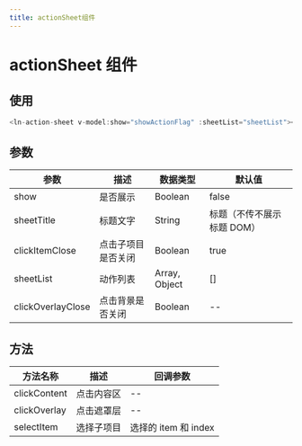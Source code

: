 ```yaml
---
title: actionSheet组件
---
```


# actionSheet 组件

## 使用

```javascript
<ln-action-sheet v-model:show="showActionFlag" :sheetList="sheetList"></ln-action-sheet>
```

## 参数

| 参数              | 描述               | 数据类型      | 默认值                     |
| ----------------- | ------------------ | ------------- | -------------------------- |
| show              | 是否展示           | Boolean       | false                      |
| sheetTitle        | 标题文字           | String        | 标题（不传不展示标题 DOM） |
| clickItemClose    | 点击子项目是否关闭 | Boolean       | true                       |
| sheetList         | 动作列表           | Array, Object | []                         |
| clickOverlayClose | 点击背景是否关闭   | Boolean       | --                         |

## 方法

| 方法名称     | 描述       | 回调参数             |
| ------------ | ---------- | -------------------- |
| clickContent | 点击内容区 | --                   |
| clickOverlay | 点击遮罩层 | --                   |
| selectItem   | 选择子项目 | 选择的 item 和 index |

